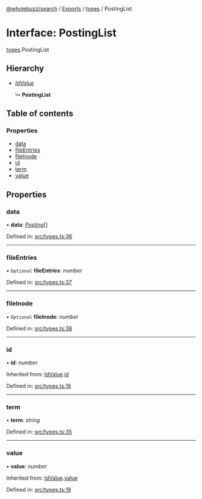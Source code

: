 [@wholebuzz/search](../README.md) / [Exports](../modules.md) / [types](../modules/types.md) / PostingList

# Interface: PostingList

[types](../modules/types.md).PostingList

## Hierarchy

- [*IdValue*](types.idvalue.md)

  ↳ **PostingList**

## Table of contents

### Properties

- [data](types.postinglist.md#data)
- [fileEntries](types.postinglist.md#fileentries)
- [fileInode](types.postinglist.md#fileinode)
- [id](types.postinglist.md#id)
- [term](types.postinglist.md#term)
- [value](types.postinglist.md#value)

## Properties

### data

• **data**: [*Posting*](types.posting.md)[]

Defined in: [src/types.ts:36](https://github.com/wholebuzz/search/blob/master/src/types.ts#L36)

___

### fileEntries

• `Optional` **fileEntries**: *number*

Defined in: [src/types.ts:37](https://github.com/wholebuzz/search/blob/master/src/types.ts#L37)

___

### fileInode

• `Optional` **fileInode**: *number*

Defined in: [src/types.ts:38](https://github.com/wholebuzz/search/blob/master/src/types.ts#L38)

___

### id

• **id**: *number*

Inherited from: [IdValue](types.idvalue.md).[id](types.idvalue.md#id)

Defined in: [src/types.ts:18](https://github.com/wholebuzz/search/blob/master/src/types.ts#L18)

___

### term

• **term**: *string*

Defined in: [src/types.ts:35](https://github.com/wholebuzz/search/blob/master/src/types.ts#L35)

___

### value

• **value**: *number*

Inherited from: [IdValue](types.idvalue.md).[value](types.idvalue.md#value)

Defined in: [src/types.ts:19](https://github.com/wholebuzz/search/blob/master/src/types.ts#L19)
